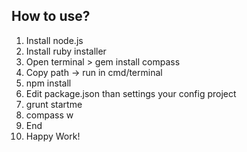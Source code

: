 ## How to use?
1. Install node.js
2. Install ruby installer
3. Open terminal > gem install compass
4. Copy path -> run in cmd/terminal
5. npm install
6. Edit package.json than settings your config project
7. grunt startme
8. compass w
9. End
10. Happy Work!